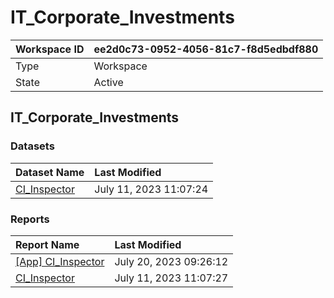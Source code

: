 



# IT_Corporate_Investments

|Workspace ID|ee2d0c73-0952-4056-81c7-f8d5edbdf880|
| :--- | :--- |
|Type|Workspace|
|State|Active|

## IT_Corporate_Investments

### Datasets

|Dataset Name|Last Modified|
| :--- | :--- |
|[CI_Inspector](../Datasets/CI_Inspector.md)|July 11, 2023 11:07:24|

### Reports

|Report Name|Last Modified|
| :--- | :--- |
|[[App] CI_Inspector](../Reports/[App]-CI_Inspector.md)|July 20, 2023 09:26:12|
|[CI_Inspector](../Reports/CI_Inspector.md)|July 11, 2023 11:07:27|
